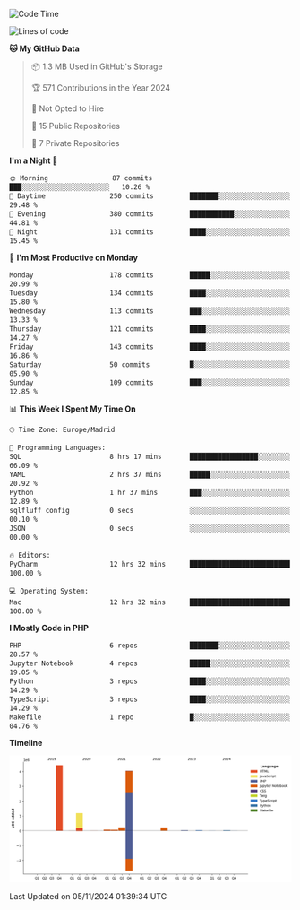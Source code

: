 <!--START_SECTION:waka-->
![Code Time](http://img.shields.io/badge/Code%20Time-445%20hrs%2050%20mins-blue)

![Lines of code](https://img.shields.io/badge/From%20Hello%20World%20I%27ve%20Written-10.4%20million%20lines%20of%20code-blue)

**🐱 My GitHub Data** 

> 📦 1.3 MB Used in GitHub's Storage 
 > 
> 🏆 571 Contributions in the Year 2024
 > 
> 🚫 Not Opted to Hire
 > 
> 📜 15 Public Repositories 
 > 
> 🔑 7 Private Repositories 
 > 
**I'm a Night 🦉** 

```text
🌞 Morning                87 commits          ███░░░░░░░░░░░░░░░░░░░░░░   10.26 % 
🌆 Daytime                250 commits         ███████░░░░░░░░░░░░░░░░░░   29.48 % 
🌃 Evening                380 commits         ███████████░░░░░░░░░░░░░░   44.81 % 
🌙 Night                  131 commits         ████░░░░░░░░░░░░░░░░░░░░░   15.45 % 
```
📅 **I'm Most Productive on Monday** 

```text
Monday                   178 commits         █████░░░░░░░░░░░░░░░░░░░░   20.99 % 
Tuesday                  134 commits         ████░░░░░░░░░░░░░░░░░░░░░   15.80 % 
Wednesday                113 commits         ███░░░░░░░░░░░░░░░░░░░░░░   13.33 % 
Thursday                 121 commits         ████░░░░░░░░░░░░░░░░░░░░░   14.27 % 
Friday                   143 commits         ████░░░░░░░░░░░░░░░░░░░░░   16.86 % 
Saturday                 50 commits          █░░░░░░░░░░░░░░░░░░░░░░░░   05.90 % 
Sunday                   109 commits         ███░░░░░░░░░░░░░░░░░░░░░░   12.85 % 
```


📊 **This Week I Spent My Time On** 

```text
🕑︎ Time Zone: Europe/Madrid

💬 Programming Languages: 
SQL                      8 hrs 17 mins       █████████████████░░░░░░░░   66.09 % 
YAML                     2 hrs 37 mins       █████░░░░░░░░░░░░░░░░░░░░   20.92 % 
Python                   1 hr 37 mins        ███░░░░░░░░░░░░░░░░░░░░░░   12.89 % 
sqlfluff config          0 secs              ░░░░░░░░░░░░░░░░░░░░░░░░░   00.10 % 
JSON                     0 secs              ░░░░░░░░░░░░░░░░░░░░░░░░░   00.00 % 

🔥 Editors: 
PyCharm                  12 hrs 32 mins      █████████████████████████   100.00 % 

💻 Operating System: 
Mac                      12 hrs 32 mins      █████████████████████████   100.00 % 
```

**I Mostly Code in PHP** 

```text
PHP                      6 repos             ███████░░░░░░░░░░░░░░░░░░   28.57 % 
Jupyter Notebook         4 repos             █████░░░░░░░░░░░░░░░░░░░░   19.05 % 
Python                   3 repos             ████░░░░░░░░░░░░░░░░░░░░░   14.29 % 
TypeScript               3 repos             ████░░░░░░░░░░░░░░░░░░░░░   14.29 % 
Makefile                 1 repo              █░░░░░░░░░░░░░░░░░░░░░░░░   04.76 % 
```



**Timeline**

![Lines of Code chart](https://raw.githubusercontent.com/danisoronellas/danisoronellas/main/assets/bar_graph.png)


 Last Updated on 05/11/2024 01:39:34 UTC
<!--END_SECTION:waka-->
